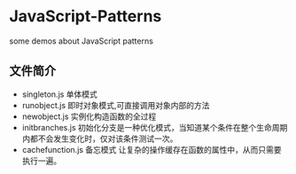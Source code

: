 JavaScript-Patterns
===================

some demos about JavaScript patterns

## 文件简介
* singleton.js 单体模式
* runobject.js 即时对象模式,可直接调用对象内部的方法
* newobject.js 实例化构造函数的全过程
* initbranches.js 初始化分支是一种优化模式，当知道某个条件在整个生命周期内都不会发生变化时，仅对该条件测试一次。
* cachefunction.js 备忘模式 让复杂的操作缓存在函数的属性中，从而只需要执行一遍。
